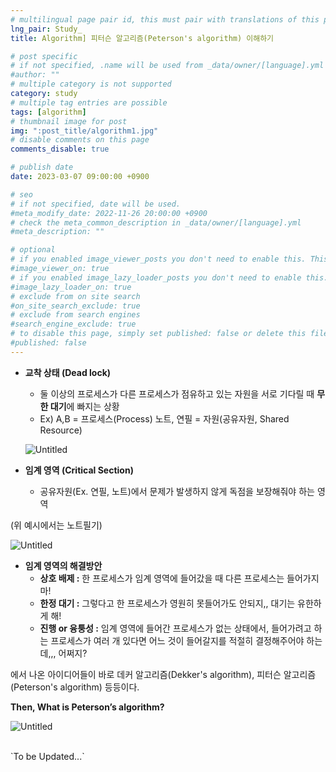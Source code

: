 ```yaml
---
# multilingual page pair id, this must pair with translations of this page. (This name must be unique)
lng_pair: Study_
title: Algorithm] 피터슨 알고리즘(Peterson's algorithm) 이해하기

# post specific
# if not specified, .name will be used from _data/owner/[language].yml
#author: ""
# multiple category is not supported
category: study
# multiple tag entries are possible
tags: [algorithm]
# thumbnail image for post
img: ":post_title/algorithm1.jpg"
# disable comments on this page
comments_disable: true

# publish date
date: 2023-03-07 09:00:00 +0900

# seo
# if not specified, date will be used.
#meta_modify_date: 2022-11-26 20:00:00 +0900
# check the meta_common_description in _data/owner/[language].yml
#meta_description: ""

# optional
# if you enabled image_viewer_posts you don't need to enable this. This is only if image_viewer_posts = false
#image_viewer_on: true
# if you enabled image_lazy_loader_posts you don't need to enable this. This is only if image_lazy_loader_posts = false
#image_lazy_loader_on: true
# exclude from on site search
#on_site_search_exclude: true
# exclude from search engines
#search_engine_exclude: true
# to disable this page, simply set published: false or delete this file
#published: false
---
```


<!-- outline-start -->

- **교착 상태 (Dead lock)**
  - 둘 이상의 프로세스가 다른 프로세스가 점유하고 있는 자원을 서로 기다릴 때 **무한 대기**에 빠지는 상황
  - Ex)
  A,B = 프로세스(Process)
  노트, 연필 = 자원(공유자원, Shared Resource)

  ![Untitled](:contents/2023-03-07-study/deadLockex.png)<br>

- **임계 영역 (Critical Section)**
  - 공유자원(Ex. 연필, 노트)에서 문제가 발생하지 않게 독점을 보장해줘야 하는 영역

(위 예시에서는 노트필기)

  ![Untitled](:contents/2023-03-07-study/criticalSectionex.png)<br>


- **임계 영역의 해결방안**
  - **상호 배제 :** 한 프로세스가 임계 영역에 들어갔을 때 다른 프로세스는 들어가지 마!
  - **한정 대기 :** 그렇다고 한 프로세스가 영원히 못들어가도 안되지,, 대기는 유한하게 해!
  - **진행 or 융퉁성 :** 임계 영역에 들어간 프로세스가 없는 상태에서, 들어가려고 하는 프로세스가 여러 개 있다면 어느 것이 들어갈지를 적절히 결정해주어야 하는데,,, 어쩌지?

에서 나온 아이디어들이 바로 데커 알고리즘(Dekker's algorithm), 피터슨 알고리즘(Peterson's algorithm) 등등이다.

**Then, What is Peterson’s algorithm?**

![Untitled](:contents/2023-03-07-study/PetersonRule.png)<br>

<br>
`To be Updated...`

<!-- outline-end -->


